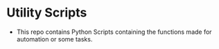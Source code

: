 # Utility Scripts

-   This repo contains Python Scripts containing the functions made for automation or some tasks.

